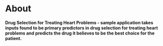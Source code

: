 # About
#### Drug Selection for Treating Heart Problems - sample application takes inputs found to be primary predictors in drug selection for treating heart problems and predicts the drug it believes to be the best choice for the patient.

